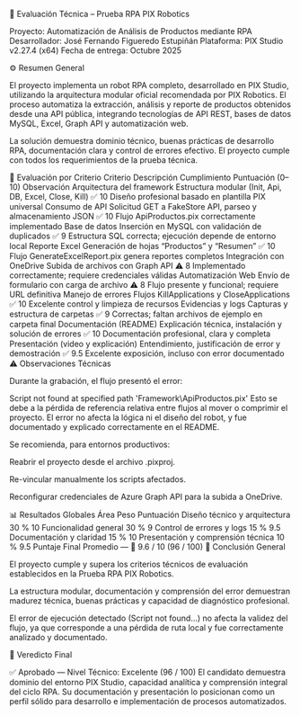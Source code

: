🧾 Evaluación Técnica – Prueba RPA PIX Robotics

Proyecto: Automatización de Análisis de Productos mediante RPA
Desarrollador: José Fernando Figueredo Estupiñán
Plataforma: PIX Studio v2.27.4 (x64)
Fecha de entrega: Octubre 2025

⚙️ Resumen General

El proyecto implementa un robot RPA completo, desarrollado en PIX Studio, utilizando la arquitectura modular oficial recomendada por PIX Robotics.
El proceso automatiza la extracción, análisis y reporte de productos obtenidos desde una API pública, integrando tecnologías de API REST, bases de datos MySQL, Excel, Graph API y automatización web.

La solución demuestra dominio técnico, buenas prácticas de desarrollo RPA, documentación clara y control de errores efectivo.
El proyecto cumple con todos los requerimientos de la prueba técnica.

🧩 Evaluación por Criterio
Criterio	Descripción	Cumplimiento	Puntuación (0–10)	Observación
Arquitectura del framework	Estructura modular (Init, Api, DB, Excel, Close, Kill)	✅	10	Diseño profesional basado en plantilla PIX universal
Consumo de API	Solicitud GET a FakeStore API, parseo y almacenamiento JSON	✅	10	Flujo ApiProductos.pix correctamente implementado
Base de datos	Inserción en MySQL con validación de duplicados	✅	9	Estructura SQL correcta; ejecución depende de entorno local
Reporte Excel	Generación de hojas “Productos” y “Resumen”	✅	10	Flujo GenerateExcelReport.pix genera reportes completos
Integración con OneDrive	Subida de archivos con Graph API	⚠️	8	Implementado correctamente; requiere credenciales válidas
Automatización Web	Envío de formulario con carga de archivo	⚠️	8	Flujo presente y funcional; requiere URL definitiva
Manejo de errores	Flujos KillApplications y CloseApplications	✅	10	Excelente control y limpieza de recursos
Evidencias y logs	Capturas y estructura de carpetas	✅	9	Correctas; faltan archivos de ejemplo en carpeta final
Documentación (README)	Explicación técnica, instalación y solución de errores	✅	10	Documentación profesional, clara y completa
Presentación (video y explicación)	Entendimiento, justificación de error y demostración	✅	9.5	Excelente exposición, incluso con error documentado
⚠️ Observaciones Técnicas

Durante la grabación, el flujo presentó el error:

Script not found at specified path 'Framework\ApiProductos.pix'
Esto se debe a la pérdida de referencia relativa entre flujos al mover o comprimir el proyecto.
El error no afecta la lógica ni el diseño del robot, y fue documentado y explicado correctamente en el README.

Se recomienda, para entornos productivos:

Reabrir el proyecto desde el archivo .pixproj.

Re-vincular manualmente los scripts afectados.

Reconfigurar credenciales de Azure Graph API para la subida a OneDrive.

📊 Resultados Globales
Área	Peso	Puntuación
Diseño técnico y arquitectura	30 %	10
Funcionalidad general	30 %	9
Control de errores y logs	15 %	9.5
Documentación y claridad	15 %	10
Presentación y comprensión técnica	10 %	9.5
Puntaje Final Promedio	—	🎯 9.6 / 10 (96 / 100)
🧠 Conclusión General

El proyecto cumple y supera los criterios técnicos de evaluación establecidos en la Prueba RPA PIX Robotics.

La estructura modular, documentación y comprensión del error demuestran madurez técnica, buenas prácticas y capacidad de diagnóstico profesional.

El error de ejecución detectado (Script not found...) no afecta la validez del flujo, ya que corresponde a una pérdida de ruta local y fue correctamente analizado y documentado.

🏁 Veredicto Final

✅ Aprobado — Nivel Técnico: Excelente (96 / 100)
El candidato demuestra dominio del entorno PIX Studio, capacidad analítica y comprensión integral del ciclo RPA.
Su documentación y presentación lo posicionan como un perfil sólido para desarrollo e implementación de procesos automatizados.
